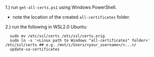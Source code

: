 1.) run `get-all-certs.ps1` using Windows PowerShell.
  - note the location of the created `all-certificates` folder.
    
2.) run the following in WSL2.0 Ubuntu:
```
  sudo mv /etc/ssl/certs /etc/ssl/certs.orig
  sudo ln -s '<Linux path to Windows "all-certificates" folder>' /etc/ssl/certs ## e.g. /mnt/c/Users/<your_username>/<...>/
  update-ca-certificates
```
